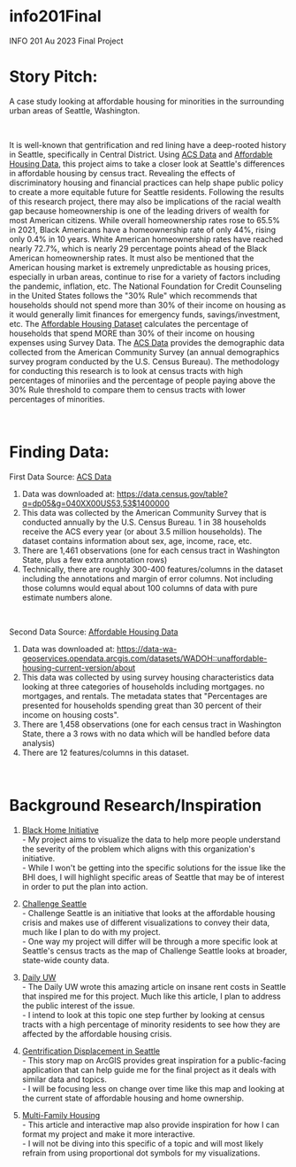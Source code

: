 # info201Final
INFO 201 Au 2023 Final Project

# Story Pitch:
A case study looking at affordable housing for minorities in the surrounding urban areas of Seattle, Washington.

<br>

It is well-known that gentrification and red lining have a deep-rooted history in Seattle, specifically in Central District. Using [ACS Data](https://data.census.gov/table?q=dp05&g=040XX00US53,53$1400000) and [Affordable Housing Data](https://data-wa-geoservices.opendata.arcgis.com/datasets/WADOH::unaffordable-housing-current-version/about), this project aims to take a closer look at Seattle's differences in affordable housing by census tract. Revealing the effects of discriminatory housing and financial practices can help shape public policy to create a more equitable future for Seattle residents. Following the results of this research project, there may also be implications of the racial wealth gap because homeownership is one of the leading drivers of wealth for most American citizens. While overall homeownership rates rose to 65.5% in 2021, Black Americans have a homeownership rate of only 44%, rising only 0.4% in 10 years. White American homeownership rates have reached nearly 72.7%, which is nearly 29 percentage points ahead of the Black American homeownership rates. It must also be mentioned that the American housing market is extremely unpredictable as housing prices, especially in urban areas, continue to rise for a variety of factors including the pandemic, inflation, etc. The National Foundation for Credit Counseling in the United States follows the "30% Rule" which recommends that households should not spend more than 30% of their income on housing as it would generally limit finances for emergency funds, savings/investment, etc. The [Affordable Housing Dataset](https://data-wa-geoservices.opendata.arcgis.com/datasets/WADOH::unaffordable-housing-current-version/about) calculates the percentage of households that spend MORE than 30% of their income on housing expenses using Survey Data. The [ACS Data](https://data.census.gov/table?q=dp05&g=040XX00US53,53$1400000) provides the demographic data collected from the American Community Survey (an annual demographics survey program conducted by the U.S. Census Bureau). The methodology for conducting this research is to look at census tracts with high percentages of minoriies and the percentage of people paying above the 30% Rule threshold to compare them to census tracts with lower percentages of minorities.

<br>

# Finding Data:
First Data Source: [ACS Data](https://data.census.gov/table?q=dp05&g=040XX00US53,53$1400000)
1)  Data was downloaded at: https://data.census.gov/table?q=dp05&g=040XX00US53,53$1400000
2)  This data was collected by the American Community Survey that is conducted annually by the U.S. Census Bureau. 1 in 38 households receive the ACS every year (or about 3.5 million households). The dataset contains information about sex, age, income, race, etc.
3)  There are 1,461 observations (one for each census tract in Washington State, plus a few extra annotation rows)
4)  Technically, there are roughly 300-400 features/columns in the dataset including the annotations and margin of error columns. Not including those columns would equal about 100 columns of data with pure estimate numbers alone.

<br>

Second Data Source: [Affordable Housing Data](https://data-wa-geoservices.opendata.arcgis.com/datasets/WADOH::unaffordable-housing-current-version/about)
1)  Data was downloaded at: https://data-wa-geoservices.opendata.arcgis.com/datasets/WADOH::unaffordable-housing-current-version/about
2)  This data was collected by using survey housing characteristics data looking at three categories of households including mortgages. no mortgages, and rentals. The metadata states that "Percentages are presented for households spending great than 30 percent of their income on housing costs".
3)  There are 1,458 observations (one for each census tract in Washington State, there a 3 rows with no data which will be handled before data analysis)
4)  There are 12 features/columns in this dataset.

<br>

# Background Research/Inspiration
1)  [Black Home Initiative](https://www.blackhomeinitiative.org/the-work)
    <br>
        -  My project aims to visualize the data to help more people understand the severity of the problem which aligns with this organization's initiative.
    <br>
        -  While I won't be getting into the specific solutions for the issue like the BHI does, I will highlight specific areas of Seattle that may be of interest in order to put the plan into action.
    <br>

2)  [Challenge Seattle](https://challengeseattle.com/affordable-housing#:~:text=In%202019%2C%20Challenge%20Seattle%20hired,were%20burdened%20by%20housing%20costs.)
    <br>
        -  Challenge Seattle is an initiative that looks at the affordable housing crisis and makes use of different visualizations to convey their data, much like I plan to do with my project.
    <br>
        -  One way my project will differ will be through a more specific look at Seattle's census tracts as the map of Challenge Seattle looks at broader, state-wide county data.
    <br>
    
3)  [Daily UW](https://www.dailyuw.com/opinion/a-portrait-of-seattle-s-affordable-housing-crisis/article_614476ca-f2e6-11ed-a992-e7ce3f1a9368.html)
    <br>
        -  The Daily UW wrote this amazing article on insane rent costs in Seattle that inspired me for this project. Much like this article, I plan to address the public interest of the issue.
    <br>
        -  I intend to look at this topic one step further by looking at census tracts with a high percentage of minority residents to see how they are affected by the affordable housing crisis.
    <br>

4)  [Gentrification Displacement in Seattle](https://storymaps.arcgis.com/stories/2f0792826dc14e0b99d04fc4c0142a3c)
    <br>
        -  This story map on ArcGIS provides great inspiration for a public-facing application that can help guide me for the final project as it deals with similar data and topics.
    <br>
        -  I will be focusing less on change over time like this map and looking at the current state of affordable housing and home ownership.
    <br>

5)  [Multi-Family Housing](https://www.sightline.org/2017/08/30/map-where-multi-family-homes-make-seattle-neighborhoods-more-affordable/)
    <br>
        -  This article and interactive map also provide inspiration for how I can format my project and make it more interactive.
    <br>
        -  I will not be diving into this specific of a topic and will most likely refrain from using proportional dot symbols for my visualizations.
    <br>
   
